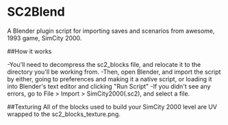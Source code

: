 # SC2Blend
A Blender plugin script for importing saves and scenarios from awesome, 1993 game, SimCity 2000.

##How it works

-You'll need to decompress the sc2_blocks file, and relocate it to the directory you'll be working from.
-Then, open Blender, and import the script by either, going to preferences and making it a native script, or loading it into Blender's text editor and clicking "Run Script"
-If you didn't see any errors, go to File > Import > SimCity2000(.sc2), and select a file.

##Texturing
All of the blocks used to build your SimCity 2000 level are UV wrapped to the sc2_blocks_texture.png.
